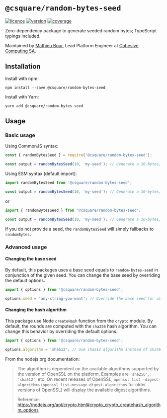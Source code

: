# `@csquare/random-bytes-seed`

[![licence](https://img.shields.io/github/license/csquare-ai/random-bytes-seed)](LICENSE)
[![version](https://img.shields.io/npm/v/@csquare/random-bytes-seed)](https://www.npmjs.com/package/@csquare/random-bytes-seed)
[![coverage](https://img.shields.io/codecov/c/github/csquare-ai/random-bytes-seed)](https://app.codecov.io/gh/csquare-ai/random-bytes-seed)

Zero-dependency package to generate seeded random bytes; TypeScript typings included.

Maintained by [Mathieu Bour](https://github.com/mathieu-bour), Lead Platform Engineer
at [Cohesive Computing SA](https://csquare.ai).

## Installation

Install with npm:

```shell
npm install --save @csquare/random-bytes-seed
```

Install with Yarn:

```shell
yarn add @csquare/random-bytes-seed
```

## Usage

### Basic usage

Using CommonJS syntax:

<!-- prettier-ignore-start -->
```typescript
const { randomBytesSeed } = require('@csquare/random-bytes-seed');

const output = randomBytesSeed(10, 'my-seed'); // Generate a 10-bytes, stable buffer
```
<!-- prettier-ignore-end -->

Using ESM syntax (default import):

<!-- prettier-ignore-start -->
```typescript
import randomBytesSeed from '@csquare/random-bytes-seed';

const output = randomBytesSeed(10, 'my-seed'); // Generate a 10-bytes, stable buffer
```
<!-- prettier-ignore-end -->

or

<!-- prettier-ignore-start -->
```typescript
import { randomBytesSeed } from '@csquare/random-bytes-seed';

const output = randomBytesSeed(10, 'my-seed'); // Generate a 10-bytes, stable buffer
```
<!-- prettier-ignore-end -->

If you do not provide a seed, the `randomBytesSeed` will simply fallbacks to `randomBytes`.

### Advanced usage

#### Changing the base seed

By default, this packages uses a base seed equals to `random-bytes-seed` in conjunction of the given seed. You can
change the base seed by overriding the default options.

<!-- prettier-ignore-start -->
```typescript
import { options } from '@csquare/random-bytes-seed';

options.seed = 'any-string-you-want'; // Override the base seed for all future calls
```
<!-- prettier-ignore-end -->

#### Changing the hash algorithm

This package use Node `createHash` function from the `crypto` module. By default, the rounds are computed with
the `sha256` hash algorithm. You can change this behavior by overriding the default options.

<!-- prettier-ignore-start -->
```typescript
import { options } from '@csquare/random-bytes-seed';

options.algorithm = 'sha512'; // Use sha512 algorithm instead of sh256
```
<!-- prettier-ignore-end -->

From the nodejs.org documentation:

> The algorithm is dependent on the available algorithms supported by the version of OpenSSL on the platform.
> Examples are `'sha256'`, `'sha512'`, etc.
> On recent releases of OpenSSL, `openssl list -digest-algorithms` (`openssl list-message-digest-algorithms` for older versions of OpenSSL) will display the available digest algorithms.
>
> Reference: https://nodejs.org/api/crypto.html#crypto_crypto_createhash_algorithm_options
